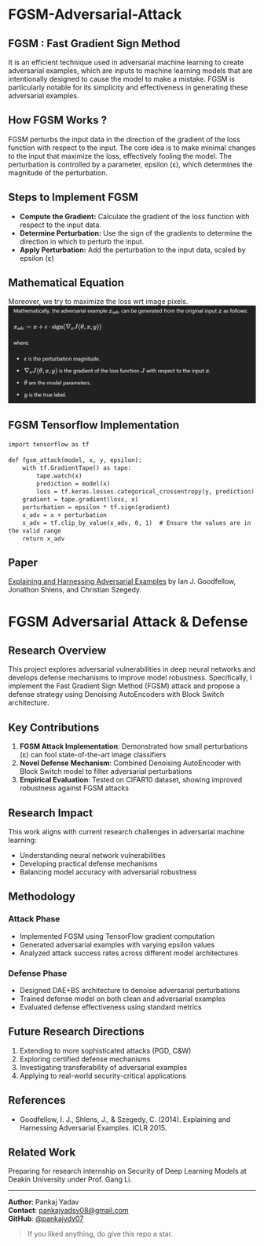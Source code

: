# FGSM-Adversarial-Attack

## FGSM : Fast Gradient Sign Method
It is an efficient technique used in adversarial machine learning to create adversarial examples, which are inputs to machine learning models that are intentionally designed to cause the model to make a mistake. FGSM is particularly notable for its simplicity and effectiveness in generating these adversarial examples.

## How FGSM Works ?
FGSM perturbs the input data in the direction of the gradient of the loss function with respect to the input. The core idea is to make minimal changes to the input that maximize the loss, effectively fooling the model. The perturbation is controlled by a parameter, epsilon (ε), which determines the magnitude of the perturbation.

## Steps to Implement FGSM
* **Compute the Gradient:** Calculate the gradient of the loss function with respect to the input data.
* **Determine Perturbation:** Use the sign of the gradients to determine the direction in which to perturb the input.
* **Apply Perturbation:** Add the perturbation to the input data, scaled by epsilon (ε)

## Mathematical Equation
Moreover, we try to maximize the loss wrt image pixels.
![Equation](FGSM-Equation.png)
## FGSM Tensorflow Implementation
```
import tensorflow as tf

def fgsm_attack(model, x, y, epsilon):
    with tf.GradientTape() as tape:
        tape.watch(x)
        prediction = model(x)
        loss = tf.keras.losses.categorical_crossentropy(y, prediction)
    gradient = tape.gradient(loss, x)
    perturbation = epsilon * tf.sign(gradient)
    x_adv = x + perturbation
    x_adv = tf.clip_by_value(x_adv, 0, 1)  # Ensure the values are in the valid range
    return x_adv
```
## Paper
[Explaining and Harnessing Adversarial Examples](1412.6572v3.pdf) by Ian J. Goodfellow, Jonathon Shlens, and Christian Szegedy.

> 
# FGSM Adversarial Attack & Defense

## Research Overview

This project explores adversarial vulnerabilities in deep neural networks and 
develops defense mechanisms to improve model robustness. Specifically, I 
implement the Fast Gradient Sign Method (FGSM) attack and propose a defense 
strategy using Denoising AutoEncoders with Block Switch architecture.

## Key Contributions

1. **FGSM Attack Implementation**: Demonstrated how small perturbations (ε) 
   can fool state-of-the-art image classifiers
2. **Novel Defense Mechanism**: Combined Denoising AutoEncoder with Block 
   Switch model to filter adversarial perturbations
3. **Empirical Evaluation**: Tested on CIFAR10 dataset, showing improved 
   robustness against FGSM attacks

## Research Impact

This work aligns with current research challenges in adversarial machine 
learning:
- Understanding neural network vulnerabilities
- Developing practical defense mechanisms
- Balancing model accuracy with adversarial robustness

## Methodology

### Attack Phase
- Implemented FGSM using TensorFlow gradient computation
- Generated adversarial examples with varying epsilon values
- Analyzed attack success rates across different model architectures

### Defense Phase
- Designed DAE+BS architecture to denoise adversarial perturbations
- Trained defense model on both clean and adversarial examples
- Evaluated defense effectiveness using standard metrics

## Future Research Directions

1. Extending to more sophisticated attacks (PGD, C&W)
2. Exploring certified defense mechanisms
3. Investigating transferability of adversarial examples
4. Applying to real-world security-critical applications

## References

- Goodfellow, I. J., Shlens, J., & Szegedy, C. (2014). Explaining and 
  Harnessing Adversarial Examples. ICLR 2015.

## Related Work

Preparing for research internship on Security of Deep Learning Models at 
Deakin University under Prof. Gang Li.

---
**Author**: Pankaj Yadav  
**Contact**: pankajyadsv08@gmail.com  
**GitHub**: [@pankajydv07](https://github.com/pankajydv07)

> If you liked anything, do give this repo a star.
